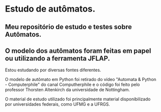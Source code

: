 # Estudo de autômatos.

## Meu repositório de estudo e testes sobre Autômatos.

## O modelo dos autômatos foram feitas em papel ou utilizando a ferramenta JFLAP.

 Estou estudando por diversas fontes diferentes. 
 
 O modelo de autômato em Python foi retirado do vídeo "Automata & Python - Computerphile" do canal Computherphile e o código foi feito pelo professor Thorsten Altenkirch da universidade de Nottingham.

O material de estudo utilizado foi principalmente material disponibilizado por universidades federais, como UFMG e a UFRGS.

